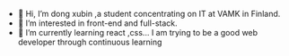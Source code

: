 - 👋 Hi, I’m dong xubin ,a student concentrating on IT at VAMK in Finland.
- 👀 I’m interested in front-end and full-stack.
- 🌱 I’m currently learning react ,css... I am trying to be a good web developer through continuous learning


<!---
dongxubin87/dongxubin87 is a ✨ special ✨ repository because its `README.md` (this file) appears on your GitHub profile.
You can click the Preview link to take a look at your changes.
--->
